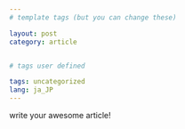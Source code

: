 ```yaml
---
# template tags (but you can change these)

layout: post
category: article


# tags user defined

tags: uncategorized
lang: ja_JP
---
```


write your awesome article!
